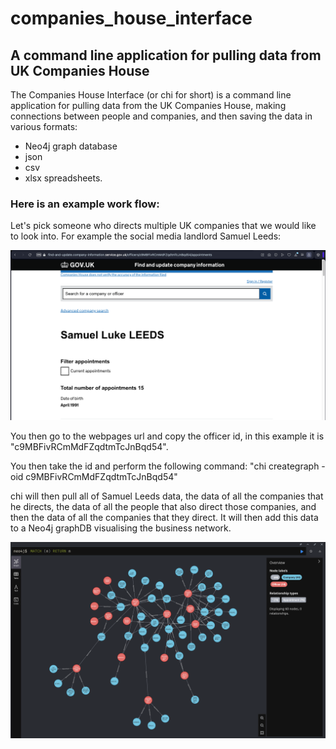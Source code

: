 # companies_house_interface
## A command line application for pulling data from UK Companies House

The Companies House Interface (or chi for short) is a command line application for
pulling data from the UK Companies House, making connections between people and companies,
and then saving the data in various formats:
- Neo4j graph database
- json
- csv
- xlsx spreadsheets.

### Here is an example work flow:

Let's pick someone who directs multiple UK companies that we would like to look into.
For example the social media landlord Samuel Leeds:

![A screenshot of Samuel Leeds Companies House profile](/imgs/companies_house.png)

You then go to the webpages url and copy the officer id, in this example it is
"c9MBFivRCmMdFZqdtmTcJnBqd54".

You then take the id and perform the following command:
"chi creategraph -oid c9MBFivRCmMdFZqdtmTcJnBqd54"

chi will then pull all of Samuel Leeds data, the data of all the companies that he directs,
the data of all the people that also direct those companies, and then the data of all
the companies that they direct. It will then add this data to a Neo4j graphDB
visualising the business network.

![A screenshot of a Neo4j GraphDB visualising Samuel Leeds' business network](/imgs/graph_example.png)

